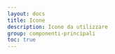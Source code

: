 ```yaml
---
layout: docs
title: Icone
description: Icone da utilizzare
group: componenti-principali
toc: true
---
```

